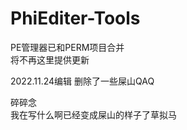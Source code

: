 # PhiEditer-Tools
PE管理器已和PERM项目合并  
将不再这里提供更新
  
2022.11.24编辑
删除了一些屎山QAQ
  
碎碎念  
我在写什么啊已经变成屎山的样子了草拟马
